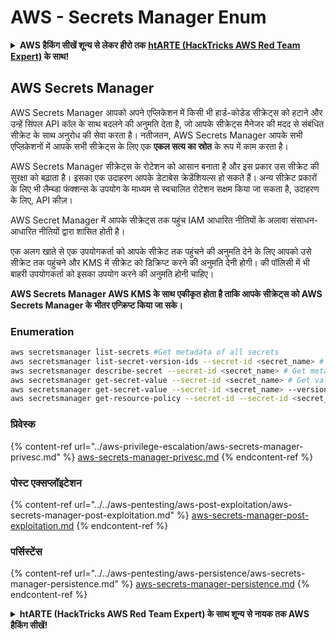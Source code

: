 # AWS - Secrets Manager Enum

<details>

<summary><strong>AWS हैकिंग सीखें शून्य से लेकर हीरो तक</strong> <a href="https://training.hacktricks.xyz/courses/arte"><strong>htARTE (HackTricks AWS Red Team Expert)</strong></a><strong> के साथ!</strong></summary>

HackTricks का समर्थन करने के अन्य तरीके:

* यदि आप चाहते हैं कि आपकी **कंपनी का विज्ञापन HackTricks में दिखाई दे** या **HackTricks को PDF में डाउनलोड करें**, तो [**सब्सक्रिप्शन प्लान्स**](https://github.com/sponsors/carlospolop) देखें!
* [**आधिकारिक PEASS & HackTricks स्वैग**](https://peass.creator-spring.com) प्राप्त करें
* [**The PEASS Family**](https://opensea.io/collection/the-peass-family) की खोज करें, हमारे विशेष [**NFTs**](https://opensea.io/collection/the-peass-family) का संग्रह
* 💬 [**Discord समूह**](https://discord.gg/hRep4RUj7f) में **शामिल हों** या [**telegram समूह**](https://t.me/peass) में या **Twitter** पर 🐦 [**@carlospolopm**](https://twitter.com/carlospolopm) को **फॉलो करें**.
* [**HackTricks**](https://github.com/carlospolop/hacktricks) और [**HackTricks Cloud**](https://github.com/carlospolop/hacktricks-cloud) github repos में PRs सबमिट करके अपनी हैकिंग ट्रिक्स साझा करें.

</details>

## AWS Secrets Manager

AWS Secrets Manager आपको अपने एप्लिकेशन में किसी भी हार्ड-कोडेड सीक्रेट्स को हटाने और उन्हें सिंपल API कॉल के साथ बदलने की अनुमति देता है, जो आपके सीक्रेट्स मैनेजर की मदद से संबंधित सीक्रेट के साथ अनुरोध की सेवा करता है। नतीजतन, AWS Secrets Manager आपके सभी एप्लिकेशनों में आपके सभी सीक्रेट्स के लिए एक **एकल सत्य का स्रोत** के रूप में काम करता है।

AWS Secrets Manager सीक्रेट्स के रोटेशन को आसान बनाता है और इस प्रकार उस सीक्रेट की सुरक्षा को बढ़ाता है। इसका एक उदाहरण आपके डेटाबेस क्रेडेंशियल्स हो सकते हैं। अन्य सीक्रेट प्रकारों के लिए भी लैम्ब्डा फंक्शन्स के उपयोग के माध्यम से स्वचालित रोटेशन सक्षम किया जा सकता है, उदाहरण के लिए, API कीज़।

AWS Secret Manager में आपके सीक्रेट्स तक पहुंच IAM आधारित नीतियों के अलावा संसाधन-आधारित नीतियों द्वारा शासित होती है।

एक अलग खाते से एक उपयोगकर्ता को आपके सीक्रेट तक पहुंचने की अनुमति देने के लिए आपको उसे सीक्रेट तक पहुंचने और KMS में सीक्रेट को डिक्रिप्ट करने की अनुमति देनी होगी। की पॉलिसी में भी बाहरी उपयोगकर्ता को इसका उपयोग करने की अनुमति होनी चाहिए।

**AWS Secrets Manager AWS KMS के साथ एकीकृत होता है ताकि आपके सीक्रेट्स को AWS Secrets Manager के भीतर एन्क्रिप्ट किया जा सके।**

### **Enumeration**
```bash
aws secretsmanager list-secrets #Get metadata of all secrets
aws secretsmanager list-secret-version-ids --secret-id <secret_name> # Get versions
aws secretsmanager describe-secret --secret-id <secret_name> # Get metadata
aws secretsmanager get-secret-value --secret-id <secret_name> # Get value
aws secretsmanager get-secret-value --secret-id <secret_name> --version-id <version-id> # Get value of a different version
aws secretsmanager get-resource-policy --secret-id --secret-id <secret_name>
```
### प्रिवेस्क

{% content-ref url="../aws-privilege-escalation/aws-secrets-manager-privesc.md" %}
[aws-secrets-manager-privesc.md](../aws-privilege-escalation/aws-secrets-manager-privesc.md)
{% endcontent-ref %}

### पोस्ट एक्सप्लॉइटेशन

{% content-ref url="../../aws-pentesting/aws-post-exploitation/aws-secrets-manager-post-exploitation.md" %}
[aws-secrets-manager-post-exploitation.md](../../aws-pentesting/aws-post-exploitation/aws-secrets-manager-post-exploitation.md)
{% endcontent-ref %}

### पर्सिस्टेंस

{% content-ref url="../../aws-pentesting/aws-persistence/aws-secrets-manager-persistence.md" %}
[aws-secrets-manager-persistence.md](../../aws-pentesting/aws-persistence/aws-secrets-manager-persistence.md)
{% endcontent-ref %}

<details>

<summary><strong>htARTE (HackTricks AWS Red Team Expert) के साथ शून्य से नायक तक AWS हैकिंग सीखें!</strong></summary>

HackTricks का समर्थन करने के अन्य तरीके:

* यदि आप चाहते हैं कि आपकी **कंपनी का विज्ञापन HackTricks में दिखाई दे** या **HackTricks को PDF में डाउनलोड करें**, तो [**सब्सक्रिप्शन प्लान्स**](https://github.com/sponsors/carlospolop) देखें!
* [**आधिकारिक PEASS & HackTricks स्वैग**](https://peass.creator-spring.com) प्राप्त करें
* [**The PEASS Family**](https://opensea.io/collection/the-peass-family) की खोज करें, हमारा विशेष [**NFTs**](https://opensea.io/collection/the-peass-family) संग्रह
* 💬 [**Discord group**](https://discord.gg/hRep4RUj7f) में **शामिल हों** या [**telegram group**](https://t.me/peass) में या **Twitter** 🐦 पर **मुझे फॉलो** करें [**@carlospolopm**](https://twitter.com/carlospolopm)**.**
* [**HackTricks**](https://github.com/carlospolop/hacktricks) और [**HackTricks Cloud**](https://github.com/carlospolop/hacktricks-cloud) github repos में PRs सबमिट करके अपनी हैकिंग ट्रिक्स साझा करें।

</details>
